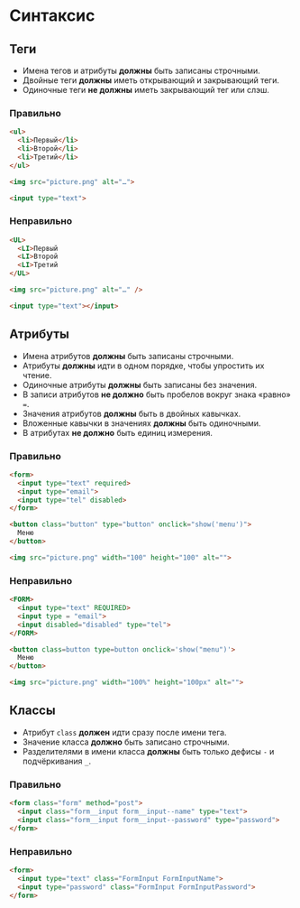 # Синтаксис

## Теги

- Имена тегов и атрибуты **должны** быть записаны строчными.
- Двойные теги **должны** иметь открывающий и закрывающий теги.
- Одиночные теги **не должны** иметь закрывающий тег или слэш.

### Правильно

```html
<ul>
  <li>Первый</li>
  <li>Второй</li>
  <li>Третий</li>
</ul>

<img src="picture.png" alt="…">

<input type="text">
```

### Неправильно

```html
<UL>
  <LI>Первый
  <LI>Второй
  <LI>Третий
</UL>

<img src="picture.png" alt="…" />

<input type="text"></input>
```

## Атрибуты

- Имена атрибутов **должны** быть записаны строчными.
- Атрибуты **должны** идти в одном порядке, чтобы упростить их чтение.
- Одиночные атрибуты **должны** быть записаны без значения.
- В записи атрибутов **не должно** быть пробелов вокруг знака «равно» `=`.
- Значения атрибутов **должны** быть в двойных кавычках.
- Вложенные кавычки в значениях **должны** быть одиночными.
- В атрибутах **не должно** быть единиц измерения.

### Правильно

```html
<form>
  <input type="text" required>
  <input type="email">
  <input type="tel" disabled>
</form>

<button class="button" type="button" onclick="show('menu')">
  Меню
</button>

<img src="picture.png" width="100" height="100" alt="">
```

### Неправильно

```html
<FORM>
  <input type="text" REQUIRED>
  <input type = "email">
  <input disabled="disabled" type="tel">
</FORM>

<button class=button type=button onclick='show("menu")'>
  Меню
</button>

<img src="picture.png" width="100%" height="100px" alt="">
```

## Классы

- Атрибут `class` **должен** идти сразу после имени тега.
- Значение класса **должно** быть записано строчными.
- Разделителями в имени класса **должны** быть только дефисы `-` и подчёркивания `_`.

### Правильно

```html
<form class="form" method="post">
  <input class="form__input form__input--name" type="text">
  <input class="form__input form__input--password" type="password">
</form>
```

### Неправильно

```html
<form>
  <input type="text" class="FormInput FormInputName">
  <input type="password" class="FormInput FormInputPassword">
</form>
```
